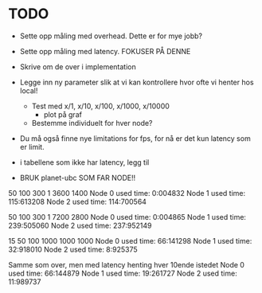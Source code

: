 # TODO
* Sette opp måling med overhead. Dette er for mye jobb?
* Sette opp måling med latency. FOKUSER PÅ DENNE
* Skrive om de over i implementation


* Legge inn ny parameter slik at vi kan kontrollere hvor ofte vi henter hos local!
  * Test med x/1, x/10, x/100, x/1000, x/10000
    * plot på graf
  * Bestemme individuelt for hver node?
* Du må også finne nye limitations for fps, for nå er det kun latency som er limit.
* i tabellene som ikke har latency, legg til
* BRUK planet-ubc SOM FAR NODE!!







50
100
300
1
3600
1400
Node 0 used time: 0:004832
Node 1 used time: 115:613208
Node 2 used time: 114:700564




50
100
300
1
7200
2800
Node 0 used time: 0:004865
Node 1 used time: 239:505060
Node 2 used time: 237:952149


15
50
100
1000
1000
1000
Node 0 used time: 66:141298
Node 1 used time: 32:918010
Node 2 used time: 8:925375


Samme som over, men med latency henting hver 10ende istedet
Node 0 used time: 66:144879
Node 1 used time: 19:261727
Node 2 used time: 11:989737



